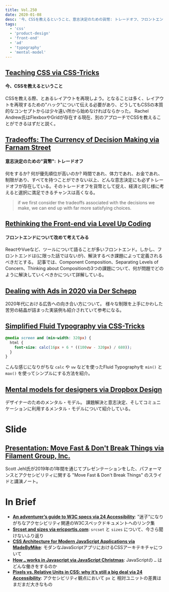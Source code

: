 ```yaml
---
title: Vol.250
date: 2020-01-08
desc: '今、CSSを教えるということ、意志決定のための貨幣: トレードオフ、フロントエンドについて改めて考えてみる、ほか計12リンク'
tags:
  - 'css'
  - 'product-design'
  - 'front-end'
  - 'ad'
  - 'typography'
  - 'mental-model'
---
```


## [Teaching CSS via CSS-Tricks](https://css-tricks.com/teaching-css/ "Teaching CSS via CSS-Tricks")
#### 今、CSSを教えるということ
CSSを教える際、とあるレイアウトを再現しよう。となることは多く、レイアウトを再現するための"ハック"について伝える必要があり、どうしてもCSSの本質的なコンセプトからは少々遠い所から始めなければならかった。
Rachel Andrew氏はFlexboxやGridが存在する現在、別のアプローチでCSSを教えることができるはずだと説く。

## [Tradeoffs: The Currency of Decision Making via Farnam Street](https://fs.blog/2019/12/tradeoffs-decision-making/ "Tradeoffs: The Currency of Decision Making via Farnam Street")
#### 意志決定のための"貨幣": トレードオフ
何をするか? 何が優先順位が高いのか?
時間であれ、体力であれ、お金であれ、制限があり、すべてを持つことができない以上、どんな意志決定にも必ずトレードオフが存在している。そのトレードオフを貨幣として捉え、経済と同じ様に考えると選択に満足できるチャンスは高くなる。

> if we first consider the tradeoffs associated with the decisions we make, we can end up with far more satisfying choices.

## [Rethinking the Front-end via Level Up Coding](https://levelup.gitconnected.com/rethinking-the-front-end-c0d86ccbbfe7 "Rethinking the Front-end via Level Up Coding")
#### フロントエンドについて改めて考えてみる

ReactやVueなど、ツールについて語ることが多いフロントエンド。しかし、フロントエンドは(に限った話ではないが)、解決するべき課題によって定義されるべきだとする。
記事では、Component Composition、Separating Levels of Concern、Thinking about Compositionの3つの課題について、何が問題でどのように解決していくべきかについて詳解している。

## [Dealing with Ads in 2020 via Der Schepp](https://schepp.dev/posts/ad-integration-in-2020/ "Dealing with Ads in 2020 via Der Schepp")
2020年代における広告への向き合い方について。
様々な制限を上手にかわした苦労の結晶が詰まった実装例も紹介されていて参考になる。

## [Simplified Fluid Typography via CSS-Tricks](https://css-tricks.com/simplified-fluid-typography/ "Simplified Fluid Typography via CSS-Tricks")
```css
@media screen and (min-width: 320px) {
  html {
    font-size: calc(16px + 6 * ((100vw - 320px) / 680));
  }
}
```

こんな感じになりがちな `calc` や `vw` などを使ったFluid Typographyを `min()` と `max()` を使ってシンプルにする方法を紹介。

## [Mental models for designers via Dropbox Design](https://dropbox.design/article/mental-models-for-designers "Mental models for designers via Dropbox Design")
デザイナーのためのメンタル・モデル。
課題解決と意志決定、そしてコミュニケーションに利用するメンタル・モデルについて紹介している。

# Slide

## [Presentation: Move Fast & Don't Break Things via Filament Group, Inc.](https://www.filamentgroup.com/lab/dontbreakthings.html "Presentation: Move Fast & Don't Break Things via Filament Group, Inc.")
Scott Jehl氏が2019年の1年間を通じてプレゼンテーションをした、パフォーマンスとアクセシビリティに関する "Move Fast & Don't Break Things" のスライドと講演ノート。

# In Brief
- **[An adventurer’s guide to W3C specs via 24 Accessibility](https://www.24a11y.com/2019/an-adventurers-guide-to-w3c-specs/)**: "迷子"になりがちなアクセシビリティ関連のW3Cスペックドキュメントへのリンク集
- **[Srcset and sizes via ericportis.com](https://ericportis.com/posts/2014/srcset-sizes/)**: `srcset` と `sizes` について、今さら聞けないふり返り
- **[CSS Architecture for Modern JavaScript Applications via MadeByMike](https://www.madebymike.com.au/writing/css-architecture-for-modern-web-applications/)**: モダンなJavaScriptアプリにおけるCSSアーキテキチャについて
- **[How `…` works in Javascript via JavaScript Christmas](https://javascript.christmas/2019/2)**: JavaScriptの `…` はどんな働きをするのか
- **[Pixels vs. Relative Units in CSS: why it’s still a big deal via 24 Accessibility](https://www.24a11y.com/2019/pixels-vs-relative-units-in-css-why-its-still-a-big-deal/)**: アクセシビリティ観点において `px` と 相対ユニットの差異はまだまだ大きなもの
